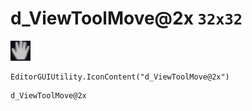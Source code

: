 # d_ViewToolMove@2x `32x32`
<img src="/img/d_ViewToolMove.png" width=32 height=32>

``` CSharp
EditorGUIUtility.IconContent("d_ViewToolMove@2x")
```
```
d_ViewToolMove@2x
```
